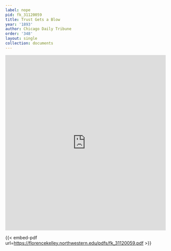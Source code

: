```yaml
---
label: nope
pid: fk_31120059
title: Trust Gets a Blow
year: '1893'
author: Chicago Daily Tribune
order: '348'
layout: single
collection: documents
---
```

<iframe src="https://northwestern.app.box.com/embed/s/fmb93v7vmxneneold6x85xvf9e9ombpf?sortColumn=date&view=list" width="100%" height="550" frameborder="0" allowfullscreen webkitallowfullscreen msallowfullscreen></iframe>


{{< embed-pdf url=https://florencekelley.northwestern.edu/pdfs/fk_31120059.pdf >}}